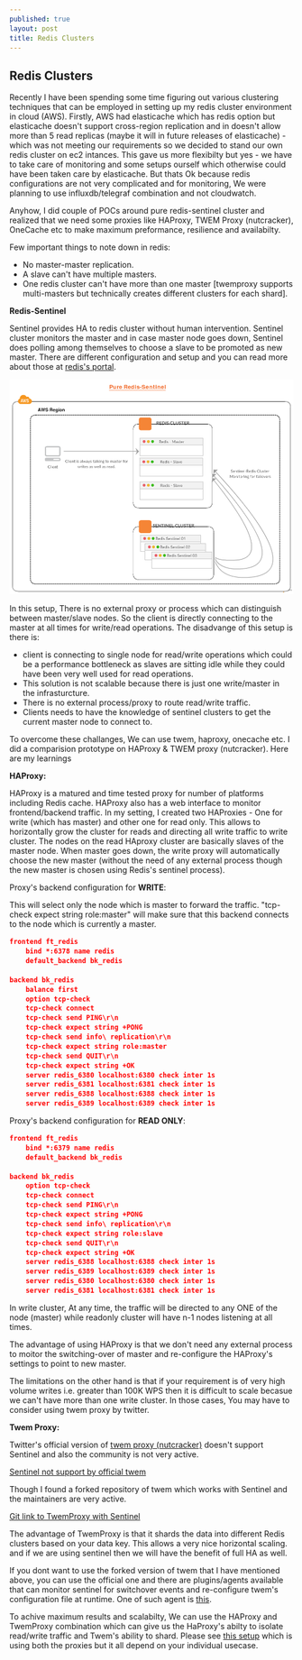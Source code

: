 ```yaml
---
published: true
layout: post
title: Redis Clusters
---
```

## Redis Clusters

Recently I have been spending some time figuring out various clustering techniques that can be employed in setting up my redis cluster environment in cloud (AWS). Firstly, AWS had elasticache which has redis option but elasticache doesn't support cross-region replication and in doesn't allow more than 5 read replicas (maybe it will in future releases of elasticache) - which was not meeting our requirements so we decided to stand our own redis cluster on ec2 intances. This gave us more flexibilty but yes - we have to take care of monitoring and some setups ourself which otherwise could have been taken care by elasticache. But thats Ok because redis configurations are not very complicated and for monitoring, We were planning to use influxdb/telegraf combination and not cloudwatch.

Anyhow, I did couple of POCs around pure redis-sentinel cluster and realized that we need some proxies like HAProxy, TWEM Proxy (nutcracker), OneCache etc to make maximum preformance, resilience and availabilty.

Few important things to note down in redis:
- No master-master replication.
- A slave can't have multiple masters.
- One redis cluster can't have more than one master [twemproxy supports multi-masters but technically creates different clusters for each shard].

**Redis-Sentinel**

Sentinel provides HA to redis cluster without human intervention. Sentinel cluster monitors the master and in case master node goes down, Sentinel does polling among themselves to choose a slave to be promoted as new master. There are different configuration and setup and you can read more about those at [redis's portal](http://redis.io/topics/sentinel). 

![redis-sentinel.png](https://raw.githubusercontent.com/shahzheeb/shahzheeb.github.io/master/_posts/redis-sentinel.png)

In this setup, There is no external proxy or process which can distinguish between master/slave nodes. So the client is directly connecting to the master at all times for write/read operations. The disadvange of this setup is there is:
- client is connecting to single node for read/write operations which could be a performance bottleneck as slaves are sitting idle while they could have been very well used for read operations.
- This solution is not scalable because there is just one write/master in the infrasturcture.
- There is no external process/proxy to route read/write traffic.
- Clients needs to have the knowledge of sentinel clusters to get the current master node to connect to.

To overcome these challanges, We can use twem, haproxy, onecache etc. I did a comparision prototype on HAProxy & TWEM proxy (nutcracker). Here are my learnings 

**HAProxy:**

HAProxy is a matured and time tested proxy for number of platforms including Redis cache. HAProxy also has a web interface to monitor frontend/backend traffic. In my setting, I created two HAProxies - One for write (which has master) and other one for read only. This allows to horizontally grow the cluster for reads and directing all write traffic to write cluster. The nodes on the read HAproxy cluster are basically slaves of the master node. When master goes down, the write proxy will automatically choose the new master (without the need of any external process though the new master is chosen using Redis's sentinel process).

Proxy's backend configuration for **WRITE**:

This will select only the node which is master to forward the traffic. "tcp-check expect string role:master" will make sure that this backend connects to the node which is currently a master.

```json
frontend ft_redis
	bind *:6378 name redis
	default_backend bk_redis

backend bk_redis
	balance first
	option tcp-check
	tcp-check connect
	tcp-check send PING\r\n
	tcp-check expect string +PONG
	tcp-check send info\ replication\r\n
	tcp-check expect string role:master
	tcp-check send QUIT\r\n
	tcp-check expect string +OK
	server redis_6380 localhost:6380 check inter 1s 
	server redis_6381 localhost:6381 check inter 1s
	server redis_6388 localhost:6388 check inter 1s 
	server redis_6389 localhost:6389 check inter 1s
```

Proxy's backend configuration for **READ ONLY**:
 
```json
frontend ft_redis
	bind *:6379 name redis
	default_backend bk_redis

backend bk_redis
	option tcp-check
	tcp-check connect
	tcp-check send PING\r\n
	tcp-check expect string +PONG
	tcp-check send info\ replication\r\n
	tcp-check expect string role:slave
	tcp-check send QUIT\r\n
	tcp-check expect string +OK
	server redis_6388 localhost:6388 check inter 1s 
	server redis_6389 localhost:6389 check inter 1s
	server redis_6380 localhost:6380 check inter 1s 
	server redis_6381 localhost:6381 check inter 1s
```
 
In write cluster, At any time, the traffic will be directed to any ONE of the node (master) while readonly cluster will have n-1 nodes listening at all times.

The advantage of using HAProxy is that we don't need any external process to moitor the switching-over of master and re-configure the HAProxy's settings to point to new master.

The limitations on the other hand is that if your requirement is of very high volume writes i.e. greater than 100K WPS then it is difficult to scale becasue we can't have more than one write cluster. In those cases, You may have to consider using twem proxy by twitter.

**Twem Proxy:**

Twitter's official version of [twem proxy (nutcracker)](https://github.com/twitter/twemproxy) doesn't support Sentinel and also the community is not very active. 

[Sentinel not support by official twem](https://github.com/twitter/twemproxy/issues/297)

Though I found a forked repository of twem which works with Sentinel and the maintainers are very active.

[Git link to TwemProxy with Sentinel](https://github.com/ifwe/twemproxy)

The advantage of TwemProxy is that it shards the data into different Redis clusters based on your data key. This allows a very nice horizontal scaling. and if we are using sentinel then we will have the benefit of full HA as well.

If you dont want to use the forked version of twem that I have mentioned above, you can use the official one and there are plugins/agents available that can monitor sentinel for switchover events and re-configure twem's configuration file at runtime. One of such agent is [this](https://github.com/Stono/redis-twemproxy-agent).

To achive maximum results and scalabilty, We can use the HAProxy and TwemProxy combination which can give us the HaProxy's abilty to isolate read/write traffic and Twem's ability to shard. Please see [this setup](https://github.com/Stono/redis-twemproxy-agent) which is using both the proxies but it all depend on your individual usecase.



